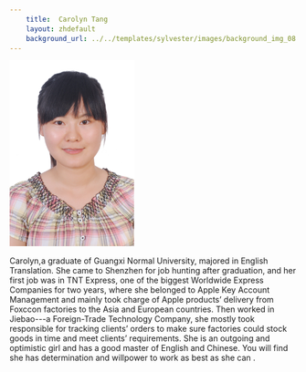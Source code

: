 ```yaml
---
    title:  Carolyn Tang 
    layout: zhdefault
    background_url: ../../templates/sylvester/images/background_img_08.jpg
---
```

<div class="staff_img">
  <img border="0" height="326" src="../../images/stories/dsc_0501.jpg" width="218"/>
</div>

Carolyn,a graduate of Guangxi Normal University, majored in English Translation. She came to Shenzhen for job hunting after graduation, and her first job was in TNT Express, one of the biggest Worldwide Express Companies for two years, where she belonged to Apple Key Account Management and mainly took charge of Apple products’ delivery from Foxccon factories to the Asia and European countries. Then worked in Jiebao---a Foreign-Trade Technology Company, she mostly took responsible for tracking clients’ orders to make sure factories could stock goods in time and meet clients’ requirements. She is an outgoing and optimistic girl and has a good master of English and Chinese. You will find she has determination and willpower to work as best as she can .
 

